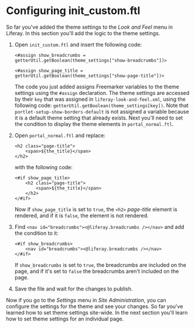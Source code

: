 # Configuring init_custom.ftl [](id=configuring-initcustom-ftl)

So far you've added the theme settings to the *Look and Feel* menu in Liferay.
In this section you'll add the logic to the theme settings.

1.  Open `init_custom.ftl` and insert the following code:

        <#assign show_breadcrumbs =
        getterUtil.getBoolean(theme_settings["show-breadcrumbs"])>

        <#assign show_page_title =
        getterUtil.getBoolean(theme_settings["show-page-title"])>

    The code you just added assigns Freemarker variables to the theme settings
    using the `#assign` declaration. The theme settings are accessed by their
    `key` that was assigned in `liferay-look-and-feel.xml`, using the following
    code: `getterUtil.getBoolean(theme_settings[key])`. Note that
    `portlet-setup-show-borders-default` is not assigned a variable because it
    is a default theme setting that already exists. Next you'll need to set the
    condition to display the theme elements in `portal_normal.ftl`.

2.  Open `portal_normal.ftl` and replace:

        <h2 class="page-title">
            <span>${the_title}</span>
        </h2>

    with the following code:

        <#if show_page_title>
            <h2 class="page-title">
                <span>${the_title}</span>
            </h2>
        </#if>

    Now if `show_page_title` is set to `true`, the `<h2>` *page-title* element
    is rendered, and if it is `false`, the element is not rendered.

3.  Find `<nav id="breadcrumbs"><@liferay.breadcrumbs /></nav>` and add the
    condition to it:

        <#if show_breadcrumbs>
            <nav id="breadcrumbs"><@liferay.breadcrumbs /></nav>
        </#if>

    If `show_breadcrumbs` is set to `true`, the breadcrumbs are included on
    the page, and if it's set to `false` the breadcrumbs aren't included on
    the page.

4.  Save the file and wait for the changes to publish.

Now if you go to the *Settings* menu in *Site Administration*, you can configure
the settings for the theme and see your changes. So far you've learned how to
set theme settings site-wide. In the next section you'll learn how to set theme
settings for an individual page.
